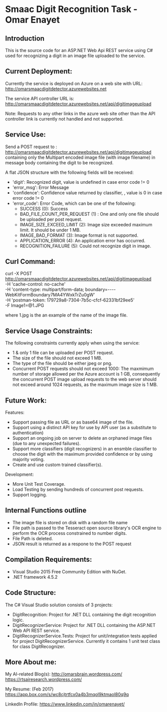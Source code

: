 Smaac Digit Recognition Task - Omar Enayet
============================================

Introduction
------------

This is the source code for an ASP.NET Web Api REST service using C# used for recognizing a digit in an image file uploaded to the service.

Current Deployment:
-------------------

Currently the service is deployed on Azure on a web site with URL: 
http://omarsmaacdigitdetector.azurewebsites.net

The service API controller URL is:
http://omarsmaacdigitdetector.azurewebsites.net/api/digitimageupload

Note: Requests to any other links in the azure web site other than the API controller link is currently not handled and not supported.

Service Use:
-------------

Send a POST request to :
http://omarsmaacdigitdetector.azurewebsites.net/api/digitimageupload containing only the Multipart encoded image file (with image filename) in message body containing the digit to be recognized.

A flat JSON structure with the following fields will be received:

* 'digit': Recognized digit, value is undefined in case error code != 0
* 'error_msg': Error Message
* 'confidence': Confidence value returned by classifier, , value is 0 in case error code != 0
* 'error_code': Error Code, which can be one of the following:
	* SUCCESS (0): Success
	* BAD_FILE_COUNT_PER_REQUEST (1) : One and only one file should be uploaded per post request.
	* IMAGE_SIZE_EXCEED_LIMIT (2): Image size exceeded maximum limit. It should be under 1 MB.
	* IMAGE_BAD_FORMAT (3): Image format is not supported.
	* APPLICATION_ERROR (4): An application error has occurred.
	* RECOGNITION_FAILURE (5): Could not recognize digit in image.

Curl Command:
--------------

curl -X POST \
  http://omarsmaacdigitdetector.azurewebsites.net/api/digitimageupload \
  -H 'cache-control: no-cache' \
  -H 'content-type: multipart/form-data; boundary=----WebKitFormBoundary7MA4YWxkTrZu0gW' \
  -H 'postman-token: 179729a8-7304-7b5c-cfcf-62331bf29ee5' \
  -F Image1=@1.JPG
  
where 1.jpg is the an example of the name of the image file.
	
Service Usage Constraints:
--------------------------

The following constraints currently apply when using the service:

* 1 & only 1 file can be uploaded per POST request.
* The size of the file should not exceed 1 MB.
* The type of the file should be either jpeg or png.
* Concurrent POST requests should not exceed 1000: The maxmimum number of storage allowed per the Azure account is 1 GB, consequently the concurrent POST image upload requests to the web server should not exceed around 1024 requests, as the maximum image size is 1 MB.

Future Work:
-------------

Features:
* Support passing file as URL or as base64 image of the file.
* Support using a distinct API key for use by API user (as a substitute to authentication)
* Support an ongoing job on server to delete an orphaned image files (due to any unexpected failures).
* Support more classifiers (digit recognizers) in an ensmble classifier to choose the digit with the maximum provided confidence or by using majority voting.
* Create and use custom trained classifier(s).

Development:
* More Unit Test Coverage.
* Load Testing by sending hundreds of concurrent post requests.
* Support logging.

Internal Functions outline
--------------------------

- The image file is stored on disk with a random file name
- File path is passed to the Tesseract open source library's OCR engine to perform the OCR process constrained to number digits.
- File Path is deleted.
- JSON result is returned as a respone to the POST request

Compilation Requirements:
---------------------------

- Visual Studio 2015 Free Community Edition with NuGet.
- .NET framework 4.5.2

Code Structure:
------------------

The C# Visual Studio solution consists of 3 projects:

* DigitRecognition: Project for .NET DLL containing the digit recognition logic.
* DigitRecognizerService: Project for .NET DLL containing the ASP.NET Web API REST service.
* DigitRecognizerService.Tests: Project for unit/integration tests applied for project DigitRecognizerService. Currently it contains 1 unit test class for class DigitRecognizer.

More About me:
-----------------

My AI-related Blog(s):
http://omarsbrain.wordpress.com/
https://rtsairesearch.wordpress.com/

My Resume: (Feb 2017)
https://app.box.com/s/wc8cjtrtfcx0a4b3mqol9ktmaol80q9q

LinkedIn Profile:
https://www.linkedin.com/in/omarenayet/



